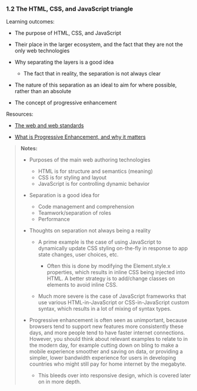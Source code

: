 ### 1.2 The HTML, CSS, and JavaScript triangle

Learning outcomes:

- The purpose of HTML, CSS, and JavaScript

- Their place in the larger ecosystem, and the fact that they are not the only web technologies

- Why separating the layers is a good idea

  - The fact that in reality, the separation is not always clear

- The nature of this separation as an ideal to aim for where possible, rather than an absolute

- The concept of progressive enhancement

Resources:

- [The web and web standards](https://developer.mozilla.org/en-US/docs/Learn/Getting_started_with_the_web/The_web_and_web_standards)

- [What is Progressive Enhancement, and why it matters](https://www.freecodecamp.org/news/what-is-progressive-enhancement-and-why-it-matters-e80c7aaf834a/)

> **Notes:**
>
> - Purposes of the main web authoring technologies
>
>   - HTML is for structure and semantics (meaning)
>   - CSS is for styling and layout
>   - JavaScript is for controlling dynamic behavior
>
> - Separation is a good idea for
>
>   - Code management and comprehension
>   - Teamwork/separation of roles
>   - Performance
>
> - Thoughts on separation not always being a reality
>
>   - A prime example is the case of using JavaScript to dynamically update CSS styling on-the-fly in response to app state changes, user choices, etc.
>
>     - Often this is done by modifying the Element.style.x properties, which results in inline CSS being injected into HTML. A better strategy is to add/change classes on elements to avoid inline CSS.
>
>   - Much more severe is the case of JavaScript frameworks that use various HTML-in-JavaScript or CSS-in-JavaScript custom syntax, which results in a lot of mixing of syntax types.
>
> - Progressive enhancement is often seen as unimportant, because browsers tend to support new features more consistently these days, and more people tend to have faster internet connections. However, you should think about relevant examples to relate to in the modern day, for example cutting down on bling to make a mobile experience smoother and saving on data, or providing a simpler, lower bandwidth experience for users in developing countries who might still pay for home internet by the megabyte.
>
>   - This bleeds over into responsive design, which is covered later on in more depth.
